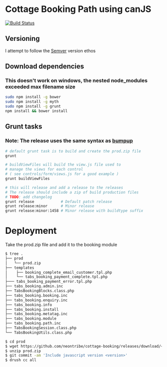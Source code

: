 # Cottage Booking Path using canJS

[![Build Status](https://travis-ci.org/neontribe/cottage-booking.png)](https://travis-ci.org/RpprRoger/cottage-booking)

## Versioning
I attempt to follow the [Semver](http://semver.org/) version ethos

## Download dependencies
### This doesn't work on windows, the nested node_modules exceeded max filename size
```bash
sudo npm install -g bower
sudo npm install -g myth
sudo npm install -g grunt
npm install && bower install
```

## Grunt tasks
### Note: The release uses the same syntax as [bumpup](https://github.com/darsain/grunt-bumpup)
```bash
# default grunt task is to build and create the prod.zip file
grunt

# buildViewFiles will build the view.js file used to
# manage the views for each control 
# ( see controls/form/views.js for a good example )
grunt buildViewFiles

# this will release and add a release to the releases 
# The release should include a zip of build production files
# TODO: add changelog
grunt release            # Default patch release
grunt release:minor      # Minor release
grunt release:minor:1458 # Minor release with buildtype suffix

```

# Deployment
Take the prod.zip file and add it to the booking module

```bash
$ tree .
├── prod
│   └── prod.zip
├── templates
│    ├── booking_complete_email_customer.tpl.php
│    └── tabs_booking_payment_complete.tpl.php
├─── tabs_booking_payment_error.tpl.php
├── tabs_booking.admin.inc
├── TabsBookingBlocks.class.php
├── tabs_booking.booking.inc
├── tabs_booking.enquiry.inc
├── tabs_booking.info
├── tabs_booking.install
├── tabs_booking.metatag.inc
├── tabs_booking.module
├── tabs_booking.path.inc
├── TabsBookingSession.class.php
└── TabsBookingUtils.class.php

$ cd prod
$ wget https://github.com/neontribe/cottage-booking/releases/download/<version>/prod.zip
$ unzip prod.zip
$ git commit -am 'Include javascript version <version>'
$ drush cc all
```
